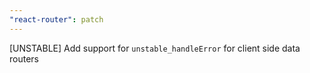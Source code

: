```yaml
---
"react-router": patch
---
```


[UNSTABLE] Add support for `unstable_handleError` for client side data routers
